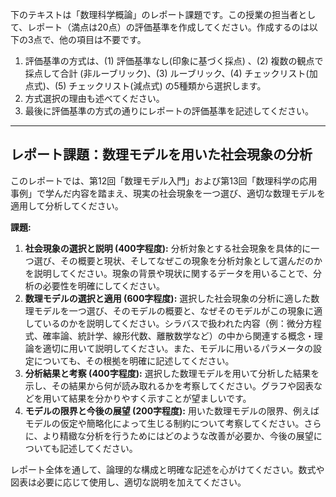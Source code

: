 下のテキストは「数理科学概論」のレポート課題です。この授業の担当者として、レポート（満点は20点）の評価基準を作成してください。作成するのは以下の3点で、他の項目は不要です。

1. 評価基準の方式は、(1) 評価基準なし(印象に基づく採点) 、(2) 複数の観点で採点して合計  (非ルーブリック)、(3) ルーブリック、(4) チェックリスト(加点式)、(5) チェックリスト(減点式) の5種類から選択します。
2. 方式選択の理由も述べてください。
3. 最後に評価基準の方式の通りにレポートの評価基準を記述してください。

---------------------------------------
## レポート課題：数理モデルを用いた社会現象の分析

このレポートでは、第12回「数理モデル入門」および第13回「数理科学の応用事例」で学んだ内容を踏まえ、現実の社会現象を一つ選び、適切な数理モデルを適用して分析してください。

**課題:**

1. **社会現象の選択と説明 (400字程度):**  分析対象とする社会現象を具体的に一つ選び、その概要と現状、そしてなぜこの現象を分析対象として選んだのかを説明してください。現象の背景や現状に関するデータを用いることで、分析の必要性を明確にしてください。
2. **数理モデルの選択と適用 (600字程度):**  選択した社会現象の分析に適した数理モデルを一つ選び、そのモデルの概要と、なぜそのモデルがこの現象に適しているのかを説明してください。シラバスで扱われた内容（例：微分方程式、確率論、統計学、線形代数、離散数学など）の中から関連する概念・理論を適切に用いて説明してください。また、モデルに用いるパラメータの設定についても、その根拠を明確に記述してください。
3. **分析結果と考察 (400字程度):**  選択した数理モデルを用いて分析した結果を示し、その結果から何が読み取れるかを考察してください。グラフや図表などを用いて結果を分かりやすく示すことが望ましいです。
4. **モデルの限界と今後の展望 (200字程度):**  用いた数理モデルの限界、例えばモデルの仮定や簡略化によって生じる制約について考察してください。さらに、より精緻な分析を行うためにはどのような改善が必要か、今後の展望についても記述してください。


レポート全体を通して、論理的な構成と明確な記述を心がけてください。数式や図表は必要に応じて使用し、適切な説明を加えてください。


